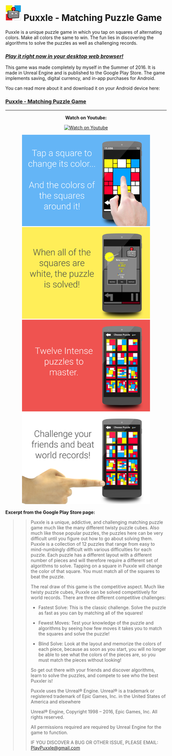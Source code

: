 <h1><img src="img/icon.webp" width="50">
Puxxle - Matching Puzzle Game
</h1>

Puxxle is a unique puzzle game in which you tap on squares of alternating colors. Make all colors the same to win. The fun lies in discovering the algorithms to solve the puzzles as well as challenging records.

### [*Play it right now in your desktop web browser!*](https://ryanawalters.github.io/Puxxle/)

This game was made completely by myself in the Summer of 2016. It is made in Unreal Engine and is published to the Google Play Store. The game implements saving, digital currency, and in-app purchases for Android.

You can read more about it and download it on your Android device here:
### [Puxxle - Matching Puzzle Game](https://play.google.com/store/apps/details?id=com.illiquid.puzzle)

---

<p align="center">
<b>Watch on Youtube:</b>  

<p align="center">
<a href="http://www.youtube.com/watch?feature=player_embedded&v=9pTmUcxPwwQ
" target="_blank"><img src="http://img.youtube.com/vi/9pTmUcxPwwQ/0.jpg" 
alt="Watch on Youtube" width="240" height="180" border="0" /></a>
</p>
</p>

<p align="center">
  <img src="img/1.png" width="400"> <img src="img/2.png" width="400"> <img src="img/3.png" width="400"> <img src="img/4.png" width="400">
</p>

**Excerpt from the Google Play Store page:**
<blockquote>
  <blockquote>
  <p>Puxxle is a unique, addictive, and challenging matching puzzle game much like the many different twisty puzzle cubes. Also much like those popular puzzles, the puzzles here can be very difficult until you figure out how to go about solving them. Puxxle is a collection of 12 puzzles that range from easy to mind-numbingly difficult with various difficulties for each puzzle. Each puzzle has a different layout with a different number of pieces and will therefore require a different set of algorithms to solve. Tapping on a square in Puxxle will change the color of that square. You must match all of the squares to beat the puzzle.

The real draw of this game is the competitive aspect. Much like twisty puzzle cubes, Puxxle can be solved competitively for world records. There are three different competitive challenges:

* Fastest Solve: This is the classic challenge. Solve the puzzle as fast as you can by matching all of the squares!

* Fewest Moves: Test your knowledge of the puzzle and algorithms by seeing how few moves it takes you to match the squares and solve the puzzle!

* Blind Solve: Look at the layout and memorize the colors of each piece, because as soon as you start, you will no longer be able to see what the colors of the pieces are, so you must match the pieces without looking!

So get out there with your friends and discover algorithms, learn to solve the puzzles, and compete to see who the best Puxxler is!



Puxxle uses the Unreal® Engine. Unreal® is a trademark or registered trademark of Epic Games, Inc. in the United States of America and elsewhere

Unreal® Engine, Copyright 1998 – 2016, Epic Games, Inc. All rights reserved.



All permissions required are required by Unreal Engine for the game to function.

IF YOU DISCOVER A BUG OR OTHER ISSUE, PLEASE EMAIL:
PlayPuxxle@gmail.com</p>
</blockquote>
</blockquote>

